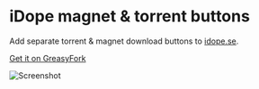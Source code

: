 # iDope magnet & torrent buttons
Add separate torrent & magnet download buttons to [idope.se](https://idope.se/).

[Get it on GreasyFork](https://greasyfork.org/en/scripts/26126-add-torrent-download-button-to-idope-se)

![Screenshot](https://i.imgur.com/58QuYa3.png)